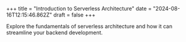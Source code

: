 +++
title = "Introduction to Serverless Architecture"
date = "2024-08-16T12:15:46.862Z"
draft = false
+++

  Explore the fundamentals of serverless architecture and how it can streamline your backend development.
        